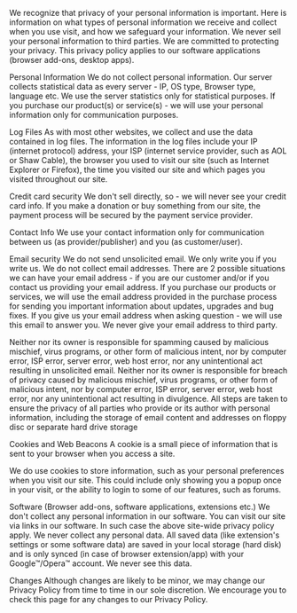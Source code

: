 We recognize that privacy of your personal information is important. Here is information on what types of personal information we receive and collect when you use visit, and how we safeguard your information. We never sell your personal information to third parties. We are committed to protecting your privacy. This privacy policy applies to our software applications (browser add-ons, desktop apps).



Personal Information
We do not collect personal information. Our server collects statistical data as every server - IP, OS type, Browser type, language etc. We use the server statistics only for statistical purposes. If you purchase our product(s) or service(s) - we will use your personal information only for communication purposes.



Log Files
As with most other websites, we collect and use the data contained in log files. The information in the log files include your IP (internet protocol) address, your ISP (internet service provider, such as AOL or Shaw Cable), the browser you used to visit our site (such as Internet Explorer or Firefox), the time you visited our site and which pages you visited throughout our site. 



Credit card security
We don't sell directly, so - we will never see your credit card info. If you make a donation or buy something from our site, the payment process will be secured by the payment service provider.



Contact Info
We use your contact information only for communication between us (as provider/publisher) and you (as customer/user).



Email security
We do not send unsolicited email. We only write you if you write us. We do not collect email addresses. There are 2 possible situations we can have your email address - if you are our customer and/or if you contact us providing your email address. If you purchase our products or services, we will use the email address provided in the purchase process for sending you important information about updates, upgrades and bug fixes. If you give us your email address when asking question - we will use this email to answer you. We never give your email address to third party.

Neither nor its owner is responsible for spamming caused by malicious mischief, virus programs, or other form of malicious intent, nor by computer error, ISP error, server error, web host error, nor any unintentional act resulting in unsolicited email. Neither nor its owner is responsible for breach of privacy caused by malicious mischief, virus programs, or other form of malicious intent, nor by computer error, ISP error, server error, web host error, nor any unintentional act resulting in divulgence. All steps are taken to ensure the privacy of all parties who provide or its author with personal information, including the storage of email content and addresses on floppy disc or separate hard drive storage



Cookies and Web Beacons 
A cookie is a small piece of information that is sent to your browser when you access a site.

We do use cookies to store information, such as your personal preferences when you visit our site. This could include only showing you a popup once in your visit, or the ability to login to some of our features, such as forums.



Software (Browser add-ons, software applications, extensions etc.)
We don't collect any personal information in our software. You can visit our site via links in our software. In such case the above site-wide privacy policy apply. We never collect any personal data. All saved data (like extension's settings or some software data) are saved in your local storage (hard disk) and is only synced (in case of browser extension/app) with your Google™/Opera™ account. We never see this data.



Changes
Although changes are likely to be minor, we may change our Privacy Policy from time to time in our sole discretion. We encourage you to check this page for any changes to our Privacy Policy.

